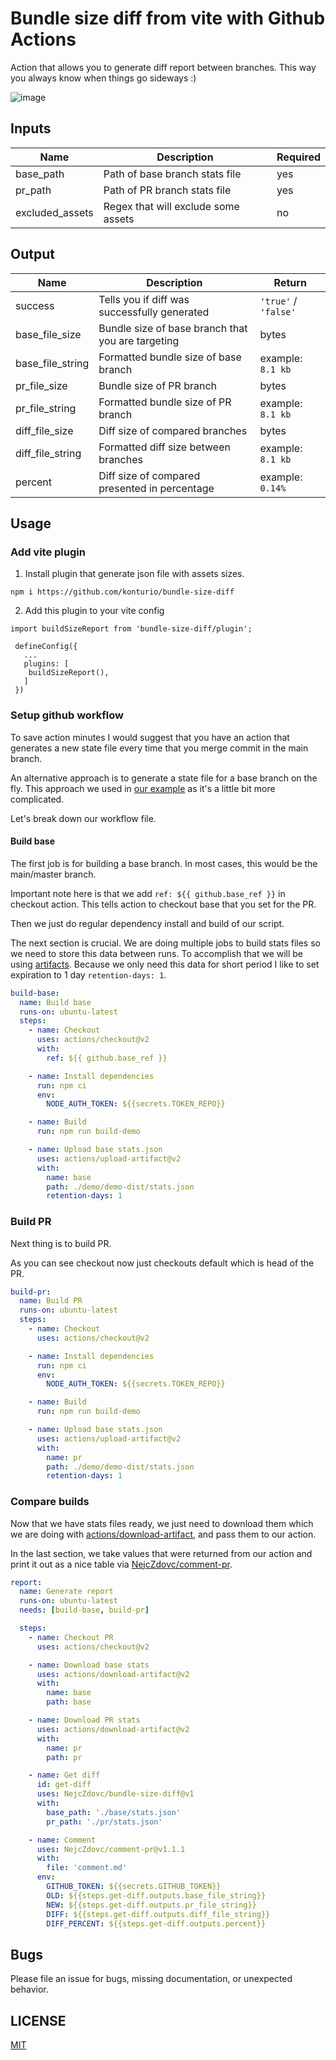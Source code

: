 # Bundle size diff from vite with Github Actions

Action that allows you to generate diff report between branches. This way you always know when things go sideways :)

![image](https://user-images.githubusercontent.com/9574457/101460311-b820ab80-3939-11eb-887f-77e4448da681.png)

## Inputs

| Name            | Description                         | Required |
| --------------- | ----------------------------------- | -------- |
| base_path       | Path of base branch stats file      | yes      |
| pr_path         | Path of PR branch stats file        | yes      |
| excluded_assets | Regex that will exclude some assets | no       |

## Output

| Name             | Description                                       | Return               |
| ---------------- | ------------------------------------------------- | -------------------- |
| success          | Tells you if diff was successfully generated      | `'true'` / `'false'` |
| base_file_size   | Bundle size of base branch that you are targeting | bytes                |
| base_file_string | Formatted bundle size of base branch              | example: `8.1 kb`    |
| pr_file_size     | Bundle size of PR branch                          | bytes                |
| pr_file_string   | Formatted bundle size of PR branch                | example: `8.1 kb`    |
| diff_file_size   | Diff size of compared branches                    | bytes                |
| diff_file_string | Formatted diff size between branches              | example: `8.1 kb`    |
| percent          | Diff size of compared presented in percentage     | example: `0.14%`     |

## Usage

### Add vite plugin

1. Install plugin that generate json file with assets sizes.

```
npm i https://github.com/konturio/bundle-size-diff
```

2. Add this plugin to your vite config

```
import buildSizeReport from 'bundle-size-diff/plugin';

 defineConfig({
   ...
   plugins: [
    buildSizeReport(),
   ]
 })
```

### Setup github workflow 
To save action minutes I would suggest that you have an action that generates a new state file every time that you merge commit
in the main branch.

An alternative approach is to generate a state file for a base branch on the fly. This approach we used in [our example](/.github/workflows/example.yml) as it's a little bit more complicated.

Let's break down our workflow file.


#### Build base

The first job is for building a base branch. In most cases, this would be the main/master branch.

Important note here is that we add `ref: ${{ github.base_ref }}` in checkout action.
This tells action to checkout base that you set for the PR.

Then we just do regular dependency install and build of our script.

The next section is crucial. We are doing multiple jobs to build stats files so we need to store this data between runs.
To accomplish that we will be using [artifacts](https://docs.github.com/en/free-pro-team@latest/actions/guides/storing-workflow-data-as-artifacts). Because we only need this data for short period I like to set expiration to 1 day `retention-days: 1`.

```yaml
build-base:
  name: Build base
  runs-on: ubuntu-latest
  steps:
    - name: Checkout
      uses: actions/checkout@v2
      with:
        ref: ${{ github.base_ref }}

    - name: Install dependencies
      run: npm ci
      env:
        NODE_AUTH_TOKEN: ${{secrets.TOKEN_REPO}}

    - name: Build
      run: npm run build-demo

    - name: Upload base stats.json
      uses: actions/upload-artifact@v2
      with:
        name: base
        path: ./demo/demo-dist/stats.json
        retention-days: 1
```

### Build PR

Next thing is to build PR.

As you can see checkout now just checkouts default which is head of the PR.

```yaml
build-pr:
  name: Build PR
  runs-on: ubuntu-latest
  steps:
    - name: Checkout
      uses: actions/checkout@v2

    - name: Install dependencies
      run: npm ci
      env:
        NODE_AUTH_TOKEN: ${{secrets.TOKEN_REPO}}

    - name: Build
      run: npm run build-demo

    - name: Upload base stats.json
      uses: actions/upload-artifact@v2
      with:
        name: pr
        path: ./demo/demo-dist/stats.json
        retention-days: 1
```

### Compare builds

Now that we have stats files ready, we just need to download them which we are doing with [actions/download-artifact](https://github.com/actions/download-artifact), and pass them to our action.

In the last section, we take values that were returned from our action and print it out as a nice table via [NejcZdovc/comment-pr](https://github.com/NejcZdovc/comment-pr).

```yaml
report:
  name: Generate report
  runs-on: ubuntu-latest
  needs: [build-base, build-pr]

  steps:
    - name: Checkout PR
      uses: actions/checkout@v2

    - name: Download base stats
      uses: actions/download-artifact@v2
      with:
        name: base
        path: base

    - name: Download PR stats
      uses: actions/download-artifact@v2
      with:
        name: pr
        path: pr

    - name: Get diff
      id: get-diff
      uses: NejcZdovc/bundle-size-diff@v1
      with:
        base_path: './base/stats.json'
        pr_path: './pr/stats.json'

    - name: Comment
      uses: NejcZdovc/comment-pr@v1.1.1
      with:
        file: 'comment.md'
      env:
        GITHUB_TOKEN: ${{secrets.GITHUB_TOKEN}}
        OLD: ${{steps.get-diff.outputs.base_file_string}}
        NEW: ${{steps.get-diff.outputs.pr_file_string}}
        DIFF: ${{steps.get-diff.outputs.diff_file_string}}
        DIFF_PERCENT: ${{steps.get-diff.outputs.percent}}
```

## Bugs

Please file an issue for bugs, missing documentation, or unexpected behavior.

## LICENSE

[MIT](/LICENSE)
